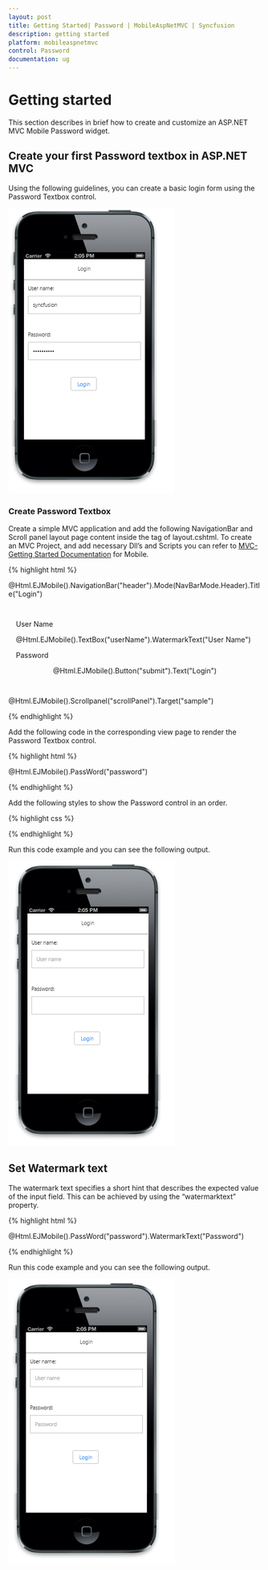```yaml
---
layout: post
title: Getting Started| Password | MobileAspNetMVC | Syncfusion
description: getting started
platform: mobileaspnetmvc
control: Password
documentation: ug
---
```


# Getting started

This section describes in brief how to create and customize an ASP.NET MVC Mobile Password widget.

## Create your first Password textbox in ASP.NET MVC

Using the following guidelines, you can create a basic login form using the Password Textbox control.

![](Getting-Started_images/Getting-Started_img1.png)



### Create Password Textbox

Create a simple MVC application and add the following NavigationBar and Scroll panel layout page content inside the <body> tag of layout.cshtml. To create an MVC Project, and add necessary Dll’s and Scripts you can refer to [MVC-Getting Started Documentation](http://help.syncfusion.com/js/) for Mobile.  

{% highlight html %}

<!-- header control -->          

@Html.EJMobile().NavigationBar("header").Mode(NavBarMode.Header).Title("Login")

<div id="sample" class="sample">

<div class="container">

<form id="loginForm">

<label>

User Name

</label>

<div>

@Html.EJMobile().TextBox("userName").WatermarkText("User Name")                

</div>

<label>

Password

</label>



<!-- Add Password textbox here -->



<div class="submit">

@Html.EJMobile().Button("submit").Text("Login")

</div>

</form>

</div>

</div>

<!-- ScrollPanel -->
@Html.EJMobile().Scrollpanel("scrollPanel").Target("sample") 



{% endhighlight %}

Add the following code in the corresponding view page to render the Password Textbox control.

{% highlight html %}


<!-- Password textbox -->

<div>
@Html.EJMobile().PassWord("password") 

</div>




{% endhighlight %}

Add the following styles to show the Password control in an order. 

{% highlight css %}

<style>

.error {

color: red;

}



.sample {

display: table;

width: 100%;

}



.submit {

text-align: center;

}



form {

padding: 15px;

}



.container {

display: table-cell;

vertical-align: middle;

}

</style>



{% endhighlight %}

Run this code example and you can see the following output.

![](Getting-Started_images/Getting-Started_img2.png)



## Set Watermark text

The watermark text specifies a short hint that describes the expected value of the input field. This can be achieved by using the “watermarktext” property.

{% highlight html %}

<!-- Password textbox -->

<div>

@Html.EJMobile().PassWord("password").WatermarkText("Password")

</div>

{% endhighlight %}

Run this code example and you can see the following output.

![](Getting-Started_images/Getting-Started_img3.png)




